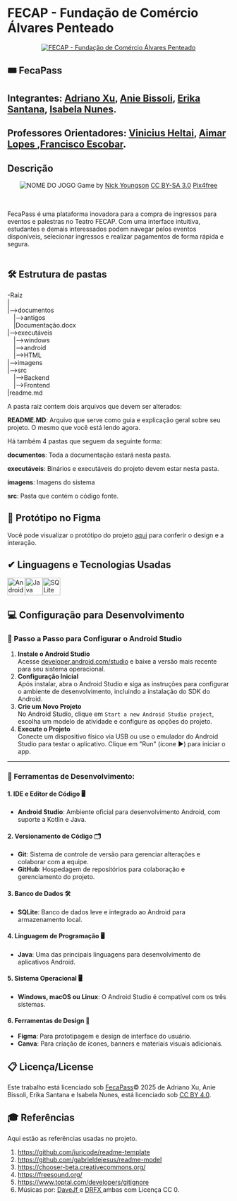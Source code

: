 
# FECAP - Fundação de Comércio Álvares Penteado

<p align="center">
<a href= "https://www.fecap.br/"><img src="https://mail.google.com/mail/u/0/?ui=2&ik=558e289cb3&attid=0.1&permmsgid=msg-a:r-4999440149890328568&th=195b11373dba836e&view=fimg&realattid=ii_m8gnemm90&disp=thd&attbid=ANGjdJ_Dg0uBpXnGzu3Vqs_m8cOSkVQQF1POSlGPHqUvpFU9trZ0CWfrjJDGq03656vrmVZYWPpdSflQiaWrAldDqeHdRPDobE40S6Q6W_pFBEWGy6je_WVdm2zIQGk&ats=2524608000000&sz=w1366-h641" alt="FECAP - Fundação de Comércio Álvares Penteado" border="0"></a>
</p>

## 🎟️ FecaPass

## Integrantes: <a href="https://www.linkedin.com/in/victorbarq/">Adriano Xu</a>, <a href="https://www.linkedin.com/in/anie-bissoli/">Anie Bissoli</a>, <a href="https://www.linkedin.com/in/erika-santana-da-silva-88744721b/">Erika Santana</a>, <a href="https://www.linkedin.com/in/isabela-nunes-zeferino/">Isabela Nunes</a>.

## Professores Orientadores: <a href="https://www.linkedin.com/in/vheltai/">Vinicius Heltai</a>, <a href="https://www.linkedin.com/in/aimarlopes/">Aimar Lopes </a>,<a href="https://www.linkedin.com/in/francisco-escobar/">Francisco Escobar</a>.

## Descrição

<p align="center">
<img src="https://pix4free.org/assets/library/2021-01-20/originals/game.jpg" alt="NOME DO JOGO" border="0">
  Game by <a href="http://www.nyphotographic.com/">Nick Youngson</a> <a rel="license" href="https://creativecommons.org/licenses/by-sa/3.0/">CC BY-SA 3.0</a> <a href="http://pix4free.org/">Pix4free</a>
</p>



<br><br>
FecaPass é uma plataforma inovadora para a compra de ingressos para eventos e palestras no Teatro FECAP. Com uma interface intuitiva, estudantes e demais interessados podem navegar pelos eventos disponíveis, selecionar ingressos e realizar pagamentos de forma rápida e segura.
<br><br>


## 🛠 Estrutura de pastas

-Raiz<br>
|<br>
|-->documentos<br>
  &emsp;|-->antigos<br>
  &emsp;|Documentação.docx<br>
|-->executáveis<br>
  &emsp;|-->windows<br>
  &emsp;|-->android<br>
  &emsp;|-->HTML<br>
|-->imagens<br>
|-->src<br>
  &emsp;|-->Backend<br>
  &emsp;|-->Frontend<br>
|readme.md<br>

A pasta raiz contem dois arquivos que devem ser alterados:

<b>README.MD</b>: Arquivo que serve como guia e explicação geral sobre seu projeto. O mesmo que você está lendo agora.

Há também 4 pastas que seguem da seguinte forma:

<b>documentos</b>: Toda a documentação estará nesta pasta.

<b>executáveis</b>: Binários e executáveis do projeto devem estar nesta pasta.

<b>imagens</b>: Imagens do sistema

<b>src</b>: Pasta que contém o código fonte.

## 📄 Protótipo no Figma 

Você pode visualizar o protótipo do projeto [aqui](https://www.figma.com/design/2f2lzpHfLMNlusgG5rTXE3/Untitled?node-id=0-1) para conferir o design e a interação.


## ✔ Linguagens e Tecnologias Usadas

<div style="display: flex; align-items: center;">
  <img src="https://cdn.jsdelivr.net/gh/devicons/devicon/icons/androidstudio/androidstudio-original.svg" width="40" height="40" alt="Android Studio" />
  <img src="https://cdn.jsdelivr.net/gh/devicons/devicon/icons/java/java-original.svg" width="40" height="40" alt="Java" />
  <img src="https://cdn.jsdelivr.net/gh/devicons/devicon/icons/sqlite/sqlite-original.svg" width="40" height="40" alt="SQLite" />
</div>


<h2>💻 Configuração para Desenvolvimento</h2>

<h3>🚀 Passo a Passo para Configurar o Android Studio</h3>
<ol>
  <li><b>Instale o Android Studio</b><br>
    Acesse <a href="https://developer.android.com/studio" target="_blank">developer.android.com/studio</a> e baixe a versão mais recente para seu sistema operacional. 
  </li>
  <li><b>Configuração Inicial</b><br>
    Após instalar, abra o Android Studio e siga as instruções para configurar o ambiente de desenvolvimento, incluindo a instalação do SDK do Android.
  </li>
  <li><b>Crie um Novo Projeto</b><br>
    No Android Studio, clique em <code>Start a new Android Studio project</code>, escolha um modelo de atividade e configure as opções do projeto.
  </li>
  <li><b>Execute o Projeto</b><br>
    Conecte um dispositivo físico via USB ou use o emulador do Android Studio para testar o aplicativo. Clique em "Run" (ícone ▶️) para iniciar o app.
  </li>
</ol>

<hr>

<h3>🔧 Ferramentas de Desenvolvimento:</h3>

<h4>1. IDE e Editor de Código 🖥️</h4>
<ul>
  <li><b>Android Studio</b>: Ambiente oficial para desenvolvimento Android, com suporte a Kotlin e Java.</li>
</ul>

<h4>2. Versionamento de Código 🗂️</h4>
<ul>
  <li><b>Git</b>: Sistema de controle de versão para gerenciar alterações e colaborar com a equipe.</li>
  <li><b>GitHub</b>: Hospedagem de repositórios para colaboração e gerenciamento do projeto.</li>
</ul>

<h4>3. Banco de Dados 🛠️</h4>
<ul>
  <li><b>SQLite</b>: Banco de dados leve e integrado ao Android para armazenamento local.</li>
</ul>

<h4>4. Linguagem de Programação 🖥️</h4>
<ul>
  <li><b>Java</b>: Uma das principais linguagens para desenvolvimento de aplicativos Android.</li>
</ul>

<h4>5. Sistema Operacional 🖥️</h4>
<ul>
  <li><b>Windows, macOS ou Linux</b>: O Android Studio é compatível com os três sistemas.</li>
</ul>

<h4>6. Ferramentas de Design 🎨</h4>
<ul>
  <li><b>Figma</b>: Para prototipagem e design de interface do usuário.</li>
  <li><b>Canva</b>: Para criação de ícones, banners e materiais visuais adicionais.</li>
</ul>



## 📋 Licença/License
Este trabalho está licenciado sob [FecaPass](https://FecaPass)© 2025 de Adriano Xu, Anie Bissoli, Erika Santana e Isabela Nunes, está licenciado sob [CC BY 4.0](https://creativecommons.org/licenses/by/4.0/?ref=chooser-v1).


## 🎓 Referências

Aqui estão as referências usadas no projeto.

1. <https://github.com/iuricode/readme-template>
2. <https://github.com/gabrieldejesus/readme-model>
3. <https://chooser-beta.creativecommons.org/>
4. <https://freesound.org/>
5. <https://www.toptal.com/developers/gitignore>
6. Músicas por: <a href="https://freesound.org/people/DaveJf/sounds/616544/"> DaveJf </a> e <a href="https://freesound.org/people/DRFX/sounds/338986/"> DRFX </a> ambas com Licença CC 0.
